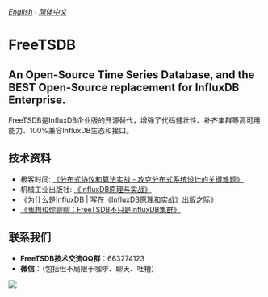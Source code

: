 *[English](README.md) ∙ [简体中文](README-zh-Hans.md)*

# FreeTSDB 

## An Open-Source Time Series Database, and the BEST Open-Source replacement for InfluxDB Enterprise.

FreeTSDB是InfluxDB企业版的开源替代，增强了代码健壮性、补齐集群等高可用能力、100%兼容InfluxDB生态和接口。

## 技术资料
* 极客时间: [《分布式协议和算法实战 - 攻克分布式系统设计的关键难题》](https://time.geekbang.org/column/intro/279)
* 机械工业出版社: [《InfluxDB原理与实战》](https://item.jd.com/12857280.html)
*  [《为什么是InfluxDB | 写在《InfluxDB原理和实战》出版之际》](https://mp.weixin.qq.com/s/44DD2fJyXQnAF9_I4-4RUQ)
*  [《我想和你聊聊：FreeTSDB不只是InfluxDB集群》](https://mp.weixin.qq.com/s/zvbv42fjiQAHQYGBOjANIA)


## 联系我们
* **FreeTSDB技术交流QQ群**：663274123
* **微信**：（包括但不局限于咖啡、聊天、吐槽）

![](https://github.com/freetsdb/freetsdb/blob/master/images/FreeTSDB-WeChat.jpg)

